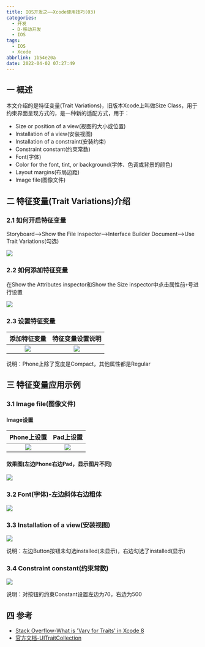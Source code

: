 ```yaml
---
title: IOS开发之——Xcode使用技巧(03)
categories:
  - 开发
  - D-移动开发
  - IOS
tags:
  - IOS
  - Xcode
abbrlink: 1b54e20a
date: 2022-04-02 07:27:49
---
```

## 一 概述

本文介绍的是特征变量(Trait Variations)，旧版本Xcode上叫做Size Class，用于约束界面呈现方式的，是一种新的适配方式，用于：

* Size or position of a view(视图的大小或位置)
* Installation of a view(安装视图)
* Installation of a constraint(安装约束)
* Constraint constant(约束常数)
* Font(字体)
* Color for the font, tint, or background(字体、色调或背景的颜色)
* Layout margins(布局边距)
* Image file(图像文件)

<!--more-->

## 二 特征变量(Trait Variations)介绍

### 2.1 如何开启特征变量

Storyboard——>Show the File Inspector——>Interface Builder Document——>Use Trait Variations(勾选)

![][1]

### 2.2 如何添加特征变量

在Show the Attributes inspector和Show the Size inspector中点击属性前`+`号进行设置

![][2]

### 2.3 设置特征变量

| 添加特征变量 | 特征变量设置说明 |
| :----------: | :--------------: |
|    ![][3]    |      ![][4]      |

说明：Phone上除了宽度是Compact，其他属性都是Regular

## 三 特征变量应用示例

### 3.1 Image file(图像文件)

#### Image设置

| Phone上设置 | Pad上设置 |
| :---------: | :-------: |
|   ![][5]    |  ![][6]   |

#### 效果图(左边Phone右边Pad，显示图片不同)

![][7]

### 3.2 Font(字体)-左边斜体右边粗体
![][8]

### 3.3 Installation of a view(安装视图)

![][9]

说明：左边Button按钮未勾选installed(未显示)，右边勾选了installed(显示)

### 3.4 Constraint constant(约束常数)

![][10]

说明：对按钮的约束Constant设置左边为70，右边为500

## 四 参考

* [Stack Overflow-What is 'Vary for Traits' in Xcode 8](https://stackoverflow.com/questions/39890055/what-is-vary-for-traits-in-xcode-8)
* [官方文档-UITraitCollection](https://developer.apple.com/documentation/uikit/uitraitcollection)




[1]:https://cdn.jsdelivr.net/gh/PGzxc/CDN@master/blog-ios/ios-xcode-03-use-trait-variations.png
[2]:https://cdn.jsdelivr.net/gh/PGzxc/CDN@master/blog-ios/ios-xcode-03-use-trait-set.png
[3]:https://cdn.jsdelivr.net/gh/PGzxc/CDN@master/blog-ios/ios-xcode-03-use-trait-property.png
[4]:https://cdn.jsdelivr.net/gh/PGzxc/CDN@master/blog-ios/ios-xcode-03-size-classes.png
[5]:https://cdn.jsdelivr.net/gh/PGzxc/CDN@master/blog-ios/ios-xcode-03-variations-image-man.png
[6]:https://cdn.jsdelivr.net/gh/PGzxc/CDN@master/blog-ios/ios-xcode-03-variations-image-woman.png
[7]:https://cdn.jsdelivr.net/gh/PGzxc/CDN@master/blog-ios/ios-xcode-03-variations-image.png
[8]:https://cdn.jsdelivr.net/gh/PGzxc/CDN@master/blog-ios/ios-xcode-03-variations-font.png
[9]:https://cdn.jsdelivr.net/gh/PGzxc/CDN@master/blog-ios/ios-xcode-03-variations-installed.png
[10]:https://cdn.jsdelivr.net/gh/PGzxc/CDN@master/blog-ios/ios-xcode-03-variations-constant.png

